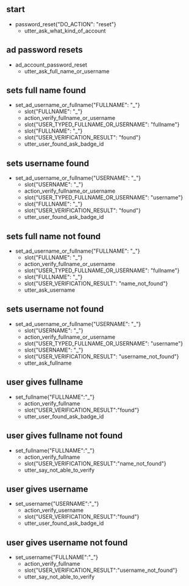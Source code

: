 
## start
* password_reset{"DO_ACTION": "reset"}
    - utter_ask_what_kind_of_account
 
## ad password resets
* ad_account_password_reset
    - utter_ask_full_name_or_username
    
## sets full name found
* set_ad_username_or_fullname{"FULLNAME": "_"}
    - slot{"FULLNAME": "_"}
    - action_verify_fullname_or_username
    - slot{"USER_TYPED_FULLNAME_OR_USERNAME": "fullname"}
    - slot{"FULLNAME": "_"}
    - slot{"USER_VERIFICATION_RESULT": "found"}
    - utter_user_found_ask_badge_id
    
## sets username found
* set_ad_username_or_fullname{"USERNAME": "_"}
    - slot{"USERNAME": "_"}
    - action_verify_fullname_or_username
    - slot{"USER_TYPED_FULLNAME_OR_USERNAME": "username"}
    - slot{"FULLNAME": "_"}
    - slot{"USER_VERIFICATION_RESULT": "found"}
    - utter_user_found_ask_badge_id
    
## sets full name not found
* set_ad_username_or_fullname{"FULLNAME": "_"}
    - slot{"FULLNAME": "_"}
    - action_verify_fullname_or_username
    - slot{"USER_TYPED_FULLNAME_OR_USERNAME": "fullname"}
    - slot{"FULLNAME": "_"}
    - slot{"USER_VERIFICATION_RESULT": "name_not_found"}
    - utter_ask_username
    
## sets username not found
* set_ad_username_or_fullname{"USERNAME": "_"}
    - slot{"USERNAME": "_"}
    - action_verify_fullname_or_username
    - slot{"USER_TYPED_FULLNAME_OR_USERNAME": "username"}
    - slot{"USERNAME": "_"}
    - slot{"USER_VERIFICATION_RESULT": "username_not_found"}
    - utter_ask_fullname

## user gives fullname
* set_fullname{"FULLNAME":"_"}
    - action_verify_fullname
    - slot{"USER_VERIFICATION_RESULT":"found"}
    - utter_user_found_ask_badge_id
 
## user gives fullname not found
* set_fullname{"FULLNAME":"_"}
    - action_verify_fullname
    - slot{"USER_VERIFICATION_RESULT":"name_not_found"}
    - utter_say_not_able_to_verify

## user gives username
* set_username{"USERNAME":"_"}
    - action_verify_username
    - slot{"USER_VERIFICATION_RESULT":"found"}
    - utter_user_found_ask_badge_id

## user gives username not found
* set_username{"FULLNAME":"_"}
    - action_verify_fullname
    - slot{"USER_VERIFICATION_RESULT":"username_not_found"}
    - utter_say_not_able_to_verify